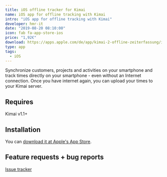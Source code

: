 ```yaml
---
title: iOS offline tracker for Kimai
name: iOS app for offline tracking with Kimai
intro: "iOS app for offline tracking with Kimai"
developer: hmr-it
date: "2019-08-20 08:10:00"
icon: fab fa-app-store-ios
price: "1,92€"
download: https://apps.apple.com/de/app/kimai-2-offline-zeiterfassung/id1459757165
type: app
tags:
  - iOS
---
```


Synchronize customers, projects and activities on your smartphone and 
track times directly on your smartphone - even without an Internet connection. 
Once you have internet again, you can upload your times to your Kimai server.

## Requires

Kimai v1.1+

## Installation

You can [download it at Apple's App Store](https://apps.apple.com/de/app/kimai-2-offline-zeiterfassung/id1459757165).

## Feature requests + bug reports

[Issue tracker](https://gitlab.com/hmr-it/kimai2plugins/kimai2-offline-tracker-app/issues)
